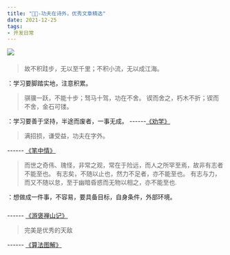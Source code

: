 ```yaml
---
title: "📣📝-功夫在诗外，优秀文章精选"
date: 2021-12-25
tags: 
- 开发日常
---
```

![](https://upload-images.jianshu.io/upload_images/15312191-0742d4b2c2b860da.png?imageMogr2/auto-orient/strip%7CimageView2/2/w/1240)


#### 

>故不积跬步，无以至千里；不积小流，无以成江海。

：学习要脚踏实地，注意积累。

>骐骥一跃，不能十步；驽马十驾，功在不舍。
锲而舍之，朽木不折；锲而不舍，金石可镂。

：学习要善于坚持，半途而废者，一事无成。
------[《劝学》](https://so.gushiwen.cn/shiwenv_c743b1310a1c.aspx)


> 满招损，谦受益，功夫在字外。

------ [《笔中情》](https://www.dailymotion.com/video/x1apidq)

>而世之奇伟、瑰怪，非常之观，常在于险远，而人之所罕至焉，故非有志者不能至也。
有志矣，不随以止也，然力不足者，亦不能至也。
有志与力，而又不随以怠，至于幽暗昏惑而无物以相之，亦不能至也.

：想做成一件事，不容易，要具备目标，自身条件，外部环境。
### 
------ [《游褒禅山记》](https://so.gushiwen.cn/shiwenv_3807bdb3ebd6.aspx)

>完美是优秀的天敌

------ [《算法图解》]()
